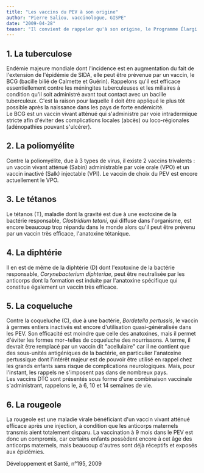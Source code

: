 ```yaml
---
title: "Les vaccins du PEV à son origine"
author: "Pierre Saliou, vaccinologue, GISPE"
date: "2009-04-28"
teaser: "Il convient de rappeler qu'à son origine, le Programme Élargi de Vaccination (PEV) a été mis en place pour lutter contre 6 maladies meurtrières dans la petite enfance et bénéficiant d'un vaccin efficace : la tuberculose, la poliomyélite, le tétanos, la diphtérie, la coqueluche et la rougeole."
---
```


## 1. La tuberculose

Endémie majeure mondiale dont l'incidence est en augmentation du fait de l'extension de l'épidémie de SIDA, elle peut être prévenue par un vaccin, le BCG (bacille bilié de Calmette et Guérin). Rappelons qu'il est efficace essentiellement contre les méningites tuberculeuses et les miliaires à condition qu'il soit administré avant tout contact avec un bacille tuberculeux. C'est la raison pour laquelle il doit être appliqué le plus tôt possible après la naissance dans les pays de forte endémicité.  
Le BCG est un vaccin vivant atténué qui s'administre par voie intradermique stricte afin d'éviter des complications locales (abcès) ou loco-régionales (adénopathies pouvant s'ulcérer).

## 2. La poliomyélite

Contre la poliomyélite, due à 3 types de virus, il existe 2 vaccins trivalents : un vaccin vivant atténué (Sabin) administrable par voie orale (VPO) et un vaccin inactivé (Salk) injectable (VPI). Le vaccin de choix du PEV est encore actuellement le VPO.

## 3. Le tétanos

Le tétanos (T), maladie dont la gravité est due à une exotoxine de la bactérie responsable, _Clostridium tetani_, qui diffuse dans l'organisme, est encore beaucoup trop répandu dans le monde alors qu'il peut être prévenu par un vaccin très efficace, l'anatoxine tétanique.

## 4. La diphtérie

Il en est de même de la diphtérie (D) dont l'exotoxine de la bactérie responsable, _Corynebacterium diphteriae_, peut être neutralisée par les  
anticorps dont la formation est induite par l'anatoxine spécifique qui constitue également un vaccin très efficace.

## 5. La coqueluche

Contre la coqueluche (C), due à une bactérie, _Bordetella pertussis_, le vaccin à germes entiers inactivés est encore d'utilisation quasi-généralisée dans les PEV. Son efficacité est moindre que celle des anatoxines, mais il permet d'éviter les formes mor¬telles de coqueluche des nourrissons. A terme, il devrait être remplacé par un vaccin dit "acellulaire" car il ne contient que des sous-unités antigéniques de la bactérie, en particulier l'anatoxine pertussique dont l'intérêt majeur est de pouvoir être utilisé en rappel chez les grands enfants sans risque de complications neurologiques. Mais, pour l'instant, les rappels ne s'imposent pas dans de nombreux pays.  
Les vaccins DTC sont présentés sous forme d'une combinaison vaccinale s'administrant, rappelons le, à 6, 10 et 14 semaines de vie.

## 6. La rougeole

La rougeole est une maladie virale bénéficiant d'un vaccin vivant atténué efficace après une injection, à condition que les anticorps maternels transmis aient totalement disparu. La vaccination à 9 mois dans le PEV est donc un compromis, car certains enfants possèdent encore à cet âge des anticorps maternels, mais beaucoup d'autres sont déjà réceptifs et exposés aux épidémies.

Développement et Santé, n°195, 2009